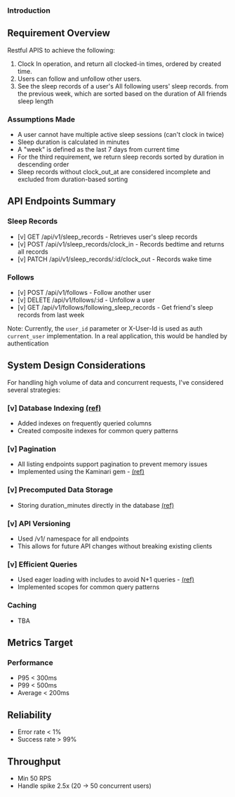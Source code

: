 ### Introduction

## Requirement Overview

Restful APIS to achieve the following:
1. Clock In operation, and return all clocked-in times, ordered by created time.
2. Users can follow and unfollow other users.
3. See the sleep records of a user's All following users' sleep records. from the previous week, which are sorted based on the duration of All friends sleep length

### Assumptions Made

- A user cannot have multiple active sleep sessions (can't clock in twice)
- Sleep duration is calculated in minutes
- A "week" is defined as the last 7 days from current time
- For the third requirement, we return sleep records sorted by duration in descending order
- Sleep records without clock_out_at are considered incomplete and excluded from duration-based sorting

## API Endpoints Summary

### Sleep Records

- [v] GET /api/v1/sleep_records - Retrieves user's sleep records
- [v] POST /api/v1/sleep_records/clock_in - Records bedtime and returns all records
- [v] PATCH /api/v1/sleep_records/:id/clock_out - Records wake time

### Follows

- [v] POST /api/v1/follows - Follow another user
- [v] DELETE /api/v1/follows/:id - Unfollow a user
- [v] GET /api/v1/follows/following_sleep_records - Get friend's sleep records from last week

Note: Currently, the `user_id` parameter or X-User-Id is used as  auth `current_user` implementation. In a real application, this would be handled by authentication

## System Design Considerations
For handling high volume of data and concurrent requests, I've considered several strategies:

### [v] Database Indexing [(ref)](https://github.com/gizipp/gnite/blob/main/db/schema.rb)
- Added indexes on frequently queried columns
- Created composite indexes for common query patterns

### [v] Pagination
- All listing endpoints support pagination to prevent memory issues
- Implemented using the Kaminari gem - [(ref)](https://github.com/gizipp/gnite/commit/4af73d2)

### [v] Precomputed Data Storage
- Storing duration_minutes directly in the database [(ref)](https://github.com/gizipp/gnite/commit/d37062139e9583205d47f763d88a5756dcb66107#diff-532bed2fbfac2ee988121ace44b08bfe1224215e323473e0eff026e20c6a5fd5R22/gizipp/gnite/commit/4af73d2)

### [v] API Versioning
- Used /v1/ namespace for all endpoints
- This allows for future API changes without breaking existing clients

### [v] Efficient Queries
- Used eager loading with includes to avoid N+1 queries - [(ref)](https://github.com/gizipp/gnite/commit/4286c35b104d0bf40f7dc4d11b6e25b49b264b54#diff-532bed2fbfac2ee988121ace44b08bfe1224215e323473e0eff026e20c6a5fd5R22)
- Implemented scopes for common query patterns

### Caching

- TBA

## Metrics Target

### Performance
- P95 < 300ms
- P99 < 500ms
- Average < 200ms


## Reliability
- Error rate < 1%
- Success rate > 99%

## Throughput
- Min 50 RPS
- Handle spike 2.5x (20 -> 50 concurrent users)